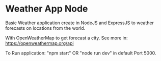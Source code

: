 # Weather App Node

Basic Weather application create in NodeJS and ExpressJS to weather forecasts on locations from the world.

With OpenWeatherMap to get forecast a city. See more in: https://openweathermap.org/api

To Run application:
"npm start" OR "node run dev" in default Port 5000.
